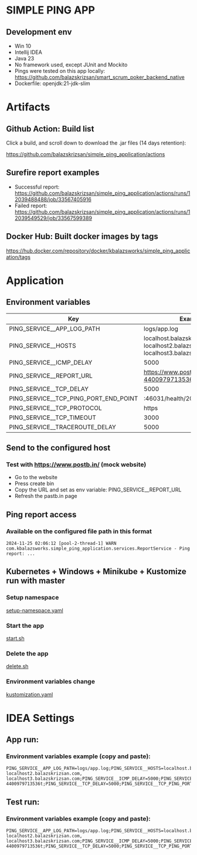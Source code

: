 # SIMPLE PING APP

## Development env
 
* Win 10
* Intellij IDEA
* Java 23
* No framework used, except JUnit and Mockito
* Pings were tested on this app locally: https://github.com/balazskrizsan/smart_scrum_poker_backend_native
* Dockerfile: openjdk:21-jdk-slim

# Artifacts

## Github Action: Build list

Click a build, and scroll down to download the .jar files (14 days retention):

https://github.com/balazskrizsan/simple_ping_application/actions

## Surefire report examples

* Successful report: https://github.com/balazskrizsan/simple_ping_application/actions/runs/12039488488/job/33567405916
* Failed report: https://github.com/balazskrizsan/simple_ping_application/actions/runs/12039549529/job/33567599389 

## Docker Hub: Built docker images by tags

https://hub.docker.com/repository/docker/kbalazsworks/simple_ping_application/tags

# Application

## Environment variables

| Key                                    | Example value                                                                           |
|----------------------------------------|-----------------------------------------------------------------------------------------|
| PING_SERVICE__APP_LOG_PATH             | logs/app.log                                                                            |
| PING_SERVICE__HOSTS                    | localhost.balazskrizsan.com, localhost2.balazskrizsan.com, localhost3.balazskrizsan.com |
| PING_SERVICE__ICMP_DELAY               | 5000                                                                                    |
| PING_SERVICE__REPORT_URL               | https://www.postb.in/1732320982251-4400979713536t                                       |
| PING_SERVICE__TCP_DELAY                | 5000                                                                                    |
| PING_SERVICE__TCP_PING_PORT_END_POINT  | :46031/health/200ok                                                                     |
| PING_SERVICE__TCP_PROTOCOL             | https                                                                                   |
| PING_SERVICE__TCP_TIMEOUT              | 3000                                                                                    |
| PING_SERVICE__TRACEROUTE_DELAY         | 5000                                                                                    |

## Send to the configured host

### Test with https://www.postb.in/ (mock website)
* Go to the website
* Press create bin
* Copy the URL and set as env variable: PING_SERVICE__REPORT_URL
* Refresh the pastb.in page

## Ping report access

### Available on the configured file path in this format

```
2024-11-25 02:06:12 [pool-2-thread-1] WARN  com.kbalazsworks.simple_ping_application.services.ReportService - Ping report: ...
```

## Kubernetes + Windows + Minikube + Kustomize run with master

### Setup namespace

[setup-namespace.yaml](k8s%2Fsetup-namespace.yaml)

### Start the app

[start.sh](k8s%2Fmaster--all-in-one-start%2Fstart.sh)

### Delete the app

[delete.sh](k8s%2Fmaster--all-in-one-start%2Fdelete.sh)

### Environment variables change

[kustomization.yaml](k8s%2Fbase%2Flatest%2Fsecrets%2Fkustomization.yaml)

# IDEA Settings

## App run:

### Environment variables example (copy and paste):

```
PING_SERVICE__APP_LOG_PATH=logs/app.log;PING_SERVICE__HOSTS=localhost.balazskrizsan.com, localhost2.balazskrizsan.com, localhost3.balazskrizsan.com;PING_SERVICE__ICMP_DELAY=5000;PING_SERVICE__REPORT_URL=https://www.postb.in/1732320982251-4400979713536t;PING_SERVICE__TCP_DELAY=5000;PING_SERVICE__TCP_PING_PORT_END_POINT=:46031/health/200ok;PING_SERVICE__TCP_PROTOCOL=https;PING_SERVICE__TCP_TIMEOUT=3000;PING_SERVICE__TRACEROUTE_DELAY=5000
```

## Test run:

### Environment variables example (copy and paste):

```
PING_SERVICE__APP_LOG_PATH=logs/app.log;PING_SERVICE__HOSTS=localhost.balazskrizsan.com, localhost2.balazskrizsan.com, localhost3.balazskrizsan.com;PING_SERVICE__ICMP_DELAY=5000;PING_SERVICE__REPORT_URL=https://www.postb.in/1732320982251-4400979713536t;PING_SERVICE__TCP_DELAY=5000;PING_SERVICE__TCP_PING_PORT_END_POINT=:46031/health/200ok;PING_SERVICE__TCP_PROTOCOL=https;PING_SERVICE__TCP_TIMEOUT=3000;PING_SERVICE__TRACEROUTE_DELAY=5000
```
